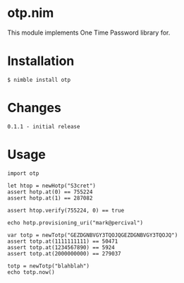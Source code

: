 # otp.nim

This module implements One Time Password library for.


Installation
============

    $ nimble install otp

Changes
=======

    0.1.1 - initial release

Usage
=====

    import otp

    let htop = newHotp("S3cret")
    assert hotp.at(0) == 755224
    assert hotp.at(1) == 287082

    assert htop.verify(755224, 0) == true

    echo hotp.provisioning_uri("mark@percival")

    var totp = newTotp("GEZDGNBVGY3TQOJQGEZDGNBVGY3TQOJQ")
    assert totp.at(1111111111) == 50471
    assert totp.at(1234567890) == 5924
    assert totp.at(2000000000) == 279037

    totp = newTotp("blahblah")
    echo totp.now()
